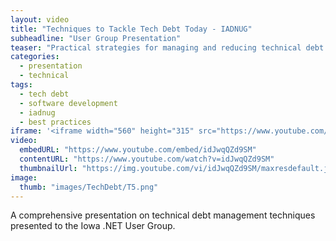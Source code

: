```yaml
---
layout: video
title: "Techniques to Tackle Tech Debt Today - IADNUG"
subheadline: "User Group Presentation"
teaser: "Practical strategies for managing and reducing technical debt in software projects."
categories:
  - presentation
  - technical
tags:
  - tech debt
  - software development
  - iadnug
  - best practices
iframe: '<iframe width="560" height="315" src="https://www.youtube.com/embed/idJwqQZd9SM" frameborder="0" allow="accelerometer; autoplay; clipboard-write; encrypted-media; gyroscope; picture-in-picture" allowfullscreen></iframe>'
video:
  embedURL: "https://www.youtube.com/embed/idJwqQZd9SM"
  contentURL: "https://www.youtube.com/watch?v=idJwqQZd9SM"
  thumbnailUrl: "https://img.youtube.com/vi/idJwqQZd9SM/maxresdefault.jpg"
image:
  thumb: "images/TechDebt/T5.png"
---
```


A comprehensive presentation on technical debt management techniques presented to the Iowa .NET User Group.
